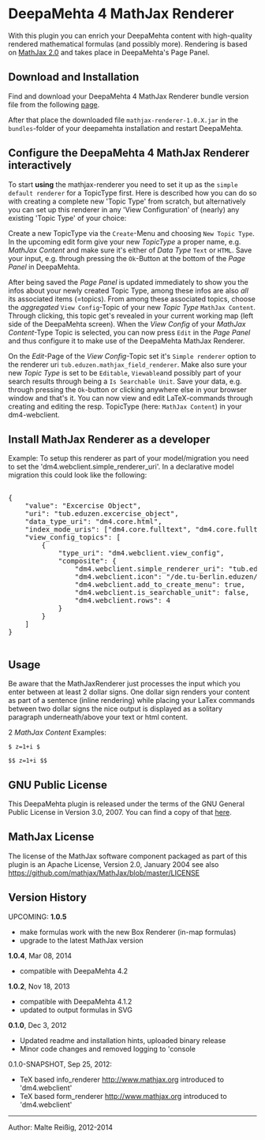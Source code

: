 
# DeepaMehta 4 MathJax Renderer

With this plugin you can enrich your DeepaMehta content with high-quality rendered mathematical formulas (and possibly more). Rendering is based on [MathJax 2.0](http://docs.mathjax.org/en/v2.0-latest/) and takes place in DeepaMehta's Page Panel.

## Download and Installation

Find and download your DeepaMehta 4 MathJax Renderer bundle version file from the following [page](http://download.deepamehta.de/nightly/).

After that place the downloaded file `mathjax-renderer-1.0.X.jar` in the `bundles`-folder of your deepamehta installation and restart DeepaMehta.

## Configure the DeepaMehta 4 MathJax Renderer interactively

To start **using** the mathjax-renderer you need to set it up as the `simple default renderer` for a TopicType first. Here is described how you can do so with creating a complete new 'Topic Type' from scratch, but alternatively you can set up this renderer in any 'View Configuration' of (nearly) any existing 'Topic Type' of your choice:

Create a new TopicType via the `Create`-Menu and choosing `New Topic Type`. In the upcoming edit form give your new _TopicType_ a proper name, e.g. _MathJax Content_ and make sure it's either of _Data Type_ `Text` or `HTML`. Save your input, e.g. through pressing the `Ok`-Button at the bottom of the _Page Panel_ in DeepaMehta.

After being saved the _Page Panel_ is updated immediately to show you the infos about your newly created Topic Type, among these infos are also _all_ its associated items (=topics). From among these associated topics, choose the _aggregated_ `View Config`-Topic of your new _Topic Type_ `MathJax Content`. Through clicking, this topic get's revealed in your current working map (left side of the DeepaMehta screen). When the _View Config_ of your _MathJax Content_-Type Topic is selected, you can now press `Edit`  in the _Page Panel_ and thus configure it to make use of the DeepaMehta MathJax Renderer.

On the _Edit_-Page of the _View Config_-Topic  set it's `Simple renderer` option to the renderer uri `tub.eduzen.mathjax_field_renderer`. Make also sure your new _Topic Type_ is set to be `Editable`, `Viewable`and possibly part of your search results through being a `Is Searchable Unit`. Save your data, e.g. through pressing the `Ok`-button or clicking anywhere else in your browser window and that's it. You can now view and edit LaTeX-commands through creating and editing the resp. TopicType (here: `MathJax Content`) in your dm4-webclient. 

## Install MathJax Renderer as a developer 

Example: To setup this renderer as part of your model/migration you need to set the 'dm4.webclient.simple_renderer_uri'. In a declarative model migration this could look like the following:

<pre>

{
    "value": "Excercise Object",
    "uri": "tub.eduzen.excercise_object",
    "data_type_uri": "dm4.core.html",
    "index_mode_uris": ["dm4.core.fulltext", "dm4.core.fulltext_key"],
    "view_config_topics": [
        {
            "type_uri": "dm4.webclient.view_config",
            "composite": {
                "dm4.webclient.simple_renderer_uri": "tub.eduzen.mathjax_field_renderer",
                "dm4.webclient.icon": "/de.tu-berlin.eduzen/images/ball-yellow.png",
                "dm4.webclient.add_to_create_menu": true,
                "dm4.webclient.is_searchable_unit": false,
                "dm4.webclient.rows": 4
            }
        }
    ]
}

</pre>

## Usage

Be aware that the MathJaxRenderer just processes the input which you enter between at least 2 dollar signs. One dollar sign renders your content as part of a sentence (inline rendering) while placing your LaTex commands between two dollar signs the nice output is displayed as a solitary paragraph underneath/above your text or html content.

2 _MathJax Content_ Examples:

`$ z=1+i $`

`$$ z=1+i $$`

## GNU Public License

This DeepaMehta plugin is released under the terms of the GNU General Public License in Version 3.0, 2007. You can find a copy of that [here](http://www.gnu.org/licenses/gpl).

## MathJax License

The license of the MathJax software component packaged as part of this plugin is an Apache License, Version 2.0, January 2004
see also <https://github.com/mathjax/MathJax/blob/master/LICENSE>

## Version History

UPCOMING: **1.0.5**
- make formulas work with the new Box Renderer (in-map formulas)
- upgrade to the latest MathJax version

**1.0.4**, Mar 08, 2014
- compatible with DeepaMehta 4.2

**1.0.2**, Nov 18, 2013
- compatible with DeepaMehta 4.1.2
- updated to output formulas in SVG

**0.1.0**, Dec 3, 2012
- Updated readme and installation hints, uploaded binary release
- Minor code changes and removed logging to 'console

0.1.0-SNAPSHOT, Sep 25, 2012:
- TeX based info_renderer <http://www.mathjax.org> introduced to  'dm4.webclient'
- TeX based form_renderer <http://www.mathjax.org> introduced to  'dm4.webclient'

-------------------------------
Author: Malte Reißig, 2012-2014

